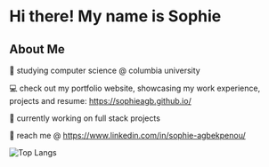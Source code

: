 # Hi there! My name is Sophie

## About Me

🍵 studying computer science @ columbia university

💻 check out my portfolio website, showcasing my work experience, projects and resume: https://sophieagb.github.io/

🌱 currently working on full stack projects

💌 reach me @ https://www.linkedin.com/in/sophie-agbekpenou/

![Top Langs](https://github-readme-stats.vercel.app/api/top-langs/?username=sophieagb&layout=compact)


<!--
**sophie2004/sophie2004** is a ✨ _special_ ✨ repository because its `README.md` (this file) appears on your GitHub profile.

Here are some ideas to get you started:

- 🔭 I’m currently working on ...
- 🌱 I’m currently learning ...
- 👯 I’m looking to collaborate on ...
- 🤔 I’m looking for help with ...
- 💬 Ask me about ...
- 📫 How to reach me: ...
- 😄 Pronouns: ...
- ⚡ Fun fact: ...
-->
